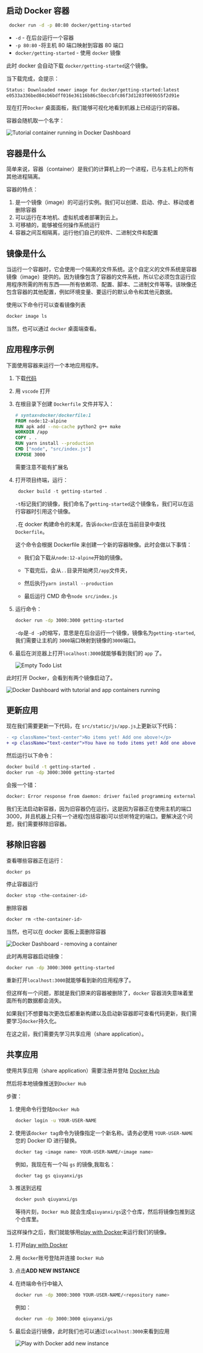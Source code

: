 ## 启动 Docker 容器

```bash
 docker run -d -p 80:80 docker/getting-started
```

- `-d` - 在后台运行一个容器
- `-p 80:80` -将主机 80 端口映射到容器 80 端口
- `docker/getting-started` - 使用 `docker` 镜像

此时 docker 会自动下载 `docker/getting-started`这个镜像。

当下载完成，会提示：

```bash
Status: Downloaded newer image for docker/getting-started:latest
e0533a336bed84cb6bdff016e36116b86c5beccbfc86f3d1283f069b55f2d91e
```

现在打开`Docker` 桌面面板，我们能够可视化地看到机器上已经运行的容器。

容器会随机取一个名字：

![Tutorial container running in Docker Dashboard](https://docs.docker.com/get-started/images/tutorial-in-dashboard.png)

## 容器是什么

简单来说，容器（container）是我们的计算机上的一个进程，已与主机上的所有其他进程隔离。

容器的特点：

1. 是一个镜像（image）的可运行实例。我们可以创建、启动、停止、移动或者删除容器
2. 可以运行在本地机、虚拟机或者部署到云上。
3. 可移植的，能够被任何操作系统运行
4. 容器之间互相隔离，运行他们自己的软件、二进制文件和配置

## 镜像是什么

当运行一个容器时，它会使用一个隔离的文件系统。这个自定义的文件系统是容器镜像（image）提供的。因为镜像包含了容器的文件系统，所以它必须包含运行应用程序所需的所有东西——所有依赖项、配置、脚本、二进制文件等等。该映像还包含容器的其他配置，例如环境变量、要运行的默认命令和其他元数据。

使用以下命令行可以查看镜像列表

```bash
docker image ls
```

当然，也可以通过 `docker` 桌面端查看。

## 应用程序示例

下面使用容器来运行一个本地应用程序。

1. 下载[代码](https://github.com/docker/getting-started/tree/master/app)

2. 用 `vscode` 打开

3. 在根目录下创建 `Dockerfile` 文件并写入：

   ```dockerfile
   # syntax=docker/dockerfile:1
   FROM node:12-alpine
   RUN apk add --no-cache python2 g++ make
   WORKDIR /app
   COPY . .
   RUN yarn install --production
   CMD ["node", "src/index.js"]
   EXPOSE 3000
   ```

   需要注意不能有扩展名

4. 打开项目终端，运行：

   ```js
    docker build -t getting-started .
   ```

   `-t`标记我们的镜像，我们命名了`getting-started`这个镜像名，我们可以在运行容器时引用这个镜像。

   `.`在 docker 构建命令的末尾，告诉`docker`应该在当前目录中查找`Dockerfile`。

   这个命令会根据 Dockerfile 来创建一个新的容器映像。此时会做以下事情：

   - 我们会下载从`node:12-alpine`开始的镜像。

   - 下载完后，会从`..`目录开始拷贝`/app`文件夹，
   - 然后执行`yarn install --production`
   - 最后运行 CMD 命令`node src/index.js`

5. 运行命令：

   ```bash
   docker run -dp 3000:3000 getting-started
   ```

   `-dp`是`-d -p`的缩写，意思是在后台运行一个镜像，镜像名为`getting-started`,我们需要让主机的 `3000`端口映射到镜像的`3000`端口。

6. 最后在浏览器上打开`localhost:3000`就能够看到我们的 `app` 了。

   ![Empty Todo List](https://docs.docker.com/get-started/images/todo-list-empty.png)

此时打开 Docker，会看到有两个镜像启动了。

![Docker Dashboard with tutorial and app containers running](https://docs.docker.com/get-started/images/dashboard-two-containers.png)

## 更新应用

现在我们需要更新一下代码，在 `src/static/js/app.js`上更新以下代码：

```diff
- <p className="text-center">No items yet! Add one above!</p>
+ <p className="text-center">You have no todo items yet! Add one above!</p>
```

然后运行以下命令：

```bash
docker build -t getting-started .
docker run -dp 3000:3000 getting-started
```

会报一个错：

```bash
docker: Error response from daemon: driver failed programming external connectivity on endpoint epic_gould (3799c6f242a473e0057eaeb958ea129d03142acd9da927049e5eb041ce198218): Bind for 0.0.0.0:3000 failed: port is already allocated.
```

我们无法启动新容器，因为旧容器仍在运行。这是因为容器正在使用主机的端口 3000，并且机器上只有一个进程(包括容器)可以侦听特定的端口。要解决这个问题，我们需要移除旧容器。

## 移除旧容器

查看哪些容器正在运行：

```bash
docker ps
```

停止容器运行

```bash
docker stop <the-container-id>
```

删除容器

```bash
docker rm <the-container-id>
```

当然，也可以在 docker 面板上面删除容器

![Docker Dashboard - removing a container](https://docs.docker.com/get-started/images/dashboard-removing-container.png)

此时再用容器启动镜像：

```bash
docker run -dp 3000:3000 getting-started
```

重新打开`localhost:3000`就能够看到新的应用程序了。

但这样有一个问题，那就是我们原来的容器被删除了，`docker` 容器消失意味着里面所有的数据都会消失。

如果我们不想要每次更改后都重新构建以及启动新容器即可查看代码更新，我们需要学习`docker`持久化。

在这之前，我们需要先学习共享应用（share application）。

## 共享应用

使用共享应用（share application）需要注册并登陆 [Docker Hub](https://hub.docker.com/)

然后将本地镜像推送到`Docker Hub`

步骤：

1. 使用命令行登陆`Docker Hub`

   ```bash
   docker login -u YOUR-USER-NAME
   ```

2. 使用该`docker tag`命令为镜像指定一个新名称。请务必使用 `YOUR-USER-NAME`您的 Docker ID 进行替换。

   ```bash
   docker tag <image name> YOUR-USER-NAME/<image name>
   ```

   例如，我现在有一个叫 `gs` 的镜像,我取名：

   ```bash
   docker tag gs qiuyanxi/gs
   ```

3. 推送到远程

   ```bash
   docker push qiuyanxi/gs
   ```

   等待片刻，`Docker Hub` 就会生成`qiuyanxi/gs`这个仓库，然后将镜像包推到这个仓库里。

当这样操作之后，我们就能够用[play with Docker](https://labs.play-with-docker.com/)来运行我们的镜像。

1. 打开[play with Docker](https://labs.play-with-docker.com/)

2. 用 `docker`账号登陆并连接 `Docker Hub`

3. 点击**ADD NEW INSTANCE**

4. 在终端命令行中输入

   ```bash
   docker run -dp 3000:3000 YOUR-USER-NAME/<repository name>
   ```

   例如：

   ```bash
   docker run -dp 3000:3000 qiuyanxi/gs
   ```

5. 最后会运行镜像，此时我们也可以通过`localhost:3000`来看到应用

   ![Play with Docker add new instance](https://docs.docker.com/get-started/images/pwd-add-new-instance.png)
